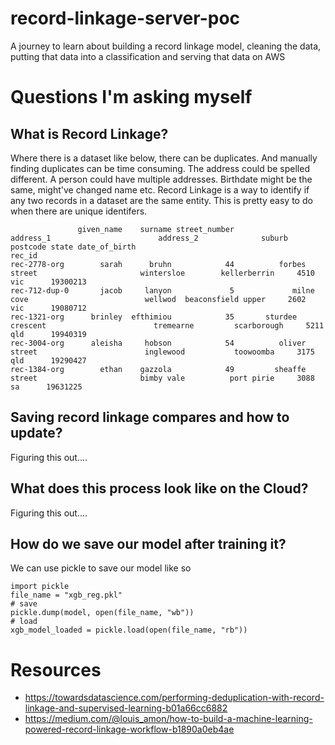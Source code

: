 # record-linkage-server-poc
A journey to learn about building a record linkage model, cleaning the data, putting that data into a classification and serving that data on AWS

# Questions I'm asking myself

## What is Record Linkage?
Where there is a dataset like below, there can be duplicates. And manually finding duplicates can be time consuming. The address could be spelled different. A person could have multiple addresses. Birthdate might be the same, might've changed name etc. Record Linkage is a way to identify if any two records in a dataset are the same entity. This is pretty easy to do when there are unique identifers.
```
               given_name    surname street_number              address_1                        address_2              suburb postcode state date_of_birth
rec_id
rec-2778-org        sarah      bruhn            44          forbes street                       wintersloe        kellerberrin     4510   vic      19300213  
rec-712-dup-0       jacob     lanyon             5             milne cove                          wellwod  beaconsfield upper     2602   vic      19080712   
rec-1321-org      brinley  efthimiou            35       sturdee crescent                        tremearne         scarborough     5211   qld      19940319  
rec-3004-org      aleisha     hobson            54          oliver street                        inglewood           toowoomba     3175   qld      19290427   
rec-1384-org        ethan    gazzola            49         sheaffe street                       bimby vale          port pirie     3088    sa      19631225 
```

## Saving record linkage compares and how to update?


Figuring this out....

## What does this process look like on the Cloud?

Figuring this out....

## How do we save our model after training it?

We can use pickle to save our model like so

```
import pickle
file_name = "xgb_reg.pkl"
# save
pickle.dump(model, open(file_name, "wb"))
# load
xgb_model_loaded = pickle.load(open(file_name, "rb"))
```

# Resources
* https://towardsdatascience.com/performing-deduplication-with-record-linkage-and-supervised-learning-b01a66cc6882
* https://medium.com/@louis_amon/how-to-build-a-machine-learning-powered-record-linkage-workflow-b1890a0eb4ae
